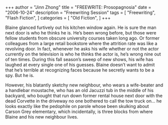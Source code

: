 +++
author = "Jinn Zhong"
title = "FREEWRITE: Prosopagnosia"
date = "2006-10-24"
description = "Freewriting Session"
tags = [
    "Freewriting",
    "Flash Fiction",
]
categories = [
    "Old Fiction",
]
+++

Blaine glanced furtively out his kitchen window again. He is sure the man next door is who he thinks he is. He’s been wrong before, but those were fellow students from obscure university courses taken long ago. Or former colleagues from a large retail bookstore where the attrition rate was like a revolving door. In fact, whenever he asks his wife whether or not the actor currently on the television is who he thinks the actor is, he’s wrong nine out of ten times. During this fall season’s sweep of new shows, his wife has laughed at every single one of his guesses. Blaine doesn’t want to admit that he’s terrible at recognizing faces because he secretly wants to be a spy. But he is. 

However, his blatantly sketchy new neighbour, who wears a wife-beater and a handlebar moustache, who has an old Jacuzzi tub in the middle of his backyard, who bought that run down former rental house next door with the dead Corvette in the driveway no one bothered to call the tow truck on… he looks exactly like the pedophile on parole whose been skulking about Carson Grey elementary, which incidentally, is three blocks from where Blaine and his new neighbour lives. 
